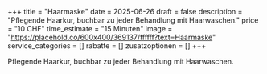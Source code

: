 +++
title = "Haarmaske"
date = 2025-06-26
draft = false
description = "Pflegende Haarkur, buchbar zu jeder Behandlung mit Haarwaschen."
price = "10 CHF"
time_estimate = "15 Minuten"
image = "https://placehold.co/600x400/369137/ffffff?text=Haarmaske"
service_categories = []
rabatte = []
zusatzoptionen = []
+++

Pflegende Haarkur, buchbar zu jeder Behandlung mit Haarwaschen.
